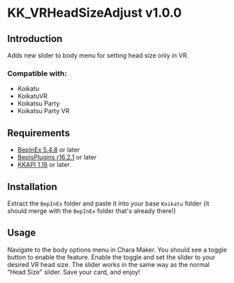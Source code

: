 # KK_VRHeadSizeAdjust v1.0.0

## Introduction
Adds new slider to body menu for setting head size only in VR.

### Compatible with:
* Koikatu
* KoikatuVR
* Koikatsu Party
* Koikatsu Party VR

## Requirements
* [BepInEx 5.4.8](https://github.com/BepInEx/BepInEx/releases) or later
* [BepisPlugins r16.2.1](https://github.com/IllusionMods/BepisPlugins/releases) or later
* [KKAPI 1.18](https://github.com/IllusionMods/IllusionModdingAPI/releases) or later

## Installation
Extract the `BepInEx` folder and paste it into your base `Koikatu` folder (it should merge with the `BepInEx` folder that's already there!)

## Usage
Navigate to the body options menu in Chara Maker. You should see a toggle button to enable the feature. Enable the toggle and set the slider to your desired VR head size. The slider works in the same way as the normal "Head Size" slider. Save your card, and enjoy!